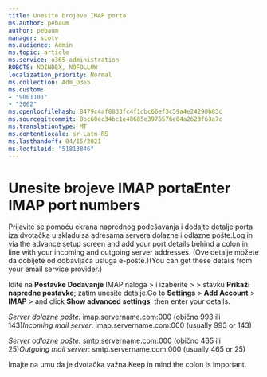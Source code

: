 ```yaml
---
title: Unesite brojeve IMAP porta
ms.author: pebaum
author: pebaum
manager: scotv
ms.audience: Admin
ms.topic: article
ms.service: o365-administration
ROBOTS: NOINDEX, NOFOLLOW
localization_priority: Normal
ms.collection: Adm_O365
ms.custom:
- "9001101"
- "3062"
ms.openlocfilehash: 8479c4af8833fc4f1dbc66ef3c59a4e24290b83c
ms.sourcegitcommit: 8bc60ec34bc1e40685e3976576e04a2623f63a7c
ms.translationtype: MT
ms.contentlocale: sr-Latn-RS
ms.lasthandoff: 04/15/2021
ms.locfileid: "51813846"
---
```

# <a name="enter-imap-port-numbers"></a><span data-ttu-id="3eb81-102">Unesite brojeve IMAP porta</span><span class="sxs-lookup"><span data-stu-id="3eb81-102">Enter IMAP port numbers</span></span>

<span data-ttu-id="3eb81-103">Prijavite se pomoću ekrana naprednog podešavanja i dodajte detalje porta iza dvotačka u skladu sa adresama servera dolazne i odlazne pošte.</span><span class="sxs-lookup"><span data-stu-id="3eb81-103">Log in via the advance setup screen and add your port details behind a colon in line with your incoming and outgoing server addresses.</span></span> <span data-ttu-id="3eb81-104">(Ove detalje možete da dobijete od dobavljača usluga e-pošte.)</span><span class="sxs-lookup"><span data-stu-id="3eb81-104">(You can get these details from your email service provider.)</span></span> 

<span data-ttu-id="3eb81-105">Idite na **Postavke Dodavanje** IMAP naloga > i izaberite  >    >   stavku **Prikaži napredne postavke**; zatim unesite detalje.</span><span class="sxs-lookup"><span data-stu-id="3eb81-105">Go to **Settings** > **Add Account** > **IMAP** > and click **Show advanced settings**; then enter your details.</span></span> 

<span data-ttu-id="3eb81-106">*Server dolazne pošte:* imap.servername.com:000 (obično 993 ili 143)</span><span class="sxs-lookup"><span data-stu-id="3eb81-106">*Incoming mail server*: imap.servername.com:000 (usually 993 or 143)</span></span> 

<span data-ttu-id="3eb81-107">*Server odlazne pošte:* smtp.servername.com:000 (obično 465 ili 25)</span><span class="sxs-lookup"><span data-stu-id="3eb81-107">*Outgoing mail server*: smtp.servername.com:000 (usually 465 or 25)</span></span> 

<span data-ttu-id="3eb81-108">Imajte na umu da je dvotačka važna.</span><span class="sxs-lookup"><span data-stu-id="3eb81-108">Keep in mind the colon is important.</span></span> 
